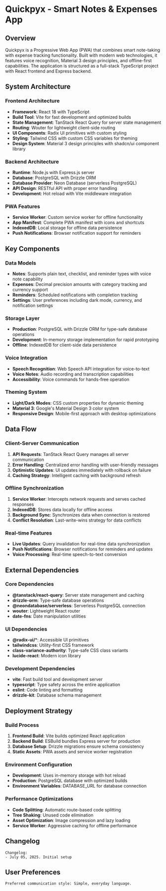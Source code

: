 # Quickpyx - Smart Notes & Expenses App

## Overview

Quickpyx is a Progressive Web App (PWA) that combines smart note-taking with expense tracking functionality. Built with modern web technologies, it features voice recognition, Material 3 design principles, and offline-first capabilities. The application is structured as a full-stack TypeScript project with React frontend and Express backend.

## System Architecture

### Frontend Architecture
- **Framework**: React 18 with TypeScript
- **Build Tool**: Vite for fast development and optimized builds
- **State Management**: TanStack React Query for server state management
- **Routing**: Wouter for lightweight client-side routing
- **UI Components**: Radix UI primitives with custom styling
- **Styling**: Tailwind CSS with custom CSS variables for theming
- **Design System**: Material 3 design principles with shadcn/ui component library

### Backend Architecture
- **Runtime**: Node.js with Express.js server
- **Database**: PostgreSQL with Drizzle ORM
- **Database Provider**: Neon Database (serverless PostgreSQL)
- **API Design**: RESTful API with proper error handling
- **Development**: Hot reload with Vite middleware integration

### PWA Features
- **Service Worker**: Custom service worker for offline functionality
- **App Manifest**: Complete PWA manifest with icons and shortcuts
- **IndexedDB**: Local storage for offline data persistence
- **Push Notifications**: Browser notification support for reminders

## Key Components

### Data Models
- **Notes**: Supports plain text, checklist, and reminder types with voice note capability
- **Expenses**: Decimal precision amounts with category tracking and currency support
- **Reminders**: Scheduled notifications with completion tracking
- **Settings**: User preferences including dark mode, currency, and notification settings

### Storage Layer
- **Production**: PostgreSQL with Drizzle ORM for type-safe database operations
- **Development**: In-memory storage implementation for rapid prototyping
- **Offline**: IndexedDB for client-side data persistence

### Voice Integration
- **Speech Recognition**: Web Speech API integration for voice-to-text
- **Voice Notes**: Audio recording and transcription capabilities
- **Accessibility**: Voice commands for hands-free operation

### Theming System
- **Light/Dark Modes**: CSS custom properties for dynamic theming
- **Material 3**: Google's Material Design 3 color system
- **Responsive Design**: Mobile-first approach with desktop optimizations

## Data Flow

### Client-Server Communication
1. **API Requests**: TanStack React Query manages all server communication
2. **Error Handling**: Centralized error handling with user-friendly messages
3. **Optimistic Updates**: UI updates immediately with rollback on failure
4. **Caching Strategy**: Intelligent caching with background refresh

### Offline Synchronization
1. **Service Worker**: Intercepts network requests and serves cached responses
2. **IndexedDB**: Stores data locally for offline access
3. **Background Sync**: Synchronizes data when connection is restored
4. **Conflict Resolution**: Last-write-wins strategy for data conflicts

### Real-time Features
- **Live Updates**: Query invalidation for real-time data synchronization
- **Push Notifications**: Browser notifications for reminders and updates
- **Voice Processing**: Real-time speech-to-text conversion

## External Dependencies

### Core Dependencies
- **@tanstack/react-query**: Server state management and caching
- **drizzle-orm**: Type-safe database operations
- **@neondatabase/serverless**: Serverless PostgreSQL connection
- **wouter**: Lightweight React router
- **date-fns**: Date manipulation utilities

### UI Dependencies
- **@radix-ui/***: Accessible UI primitives
- **tailwindcss**: Utility-first CSS framework
- **class-variance-authority**: Type-safe CSS class variants
- **lucide-react**: Modern icon library

### Development Dependencies
- **vite**: Fast build tool and development server
- **typescript**: Type safety across the entire application
- **eslint**: Code linting and formatting
- **drizzle-kit**: Database schema management

## Deployment Strategy

### Build Process
1. **Frontend Build**: Vite builds optimized React application
2. **Backend Build**: ESBuild bundles Express server for production
3. **Database Setup**: Drizzle migrations ensure schema consistency
4. **Static Assets**: PWA assets and service worker registration

### Environment Configuration
- **Development**: Uses in-memory storage with hot reload
- **Production**: PostgreSQL database with optimized builds
- **Environment Variables**: DATABASE_URL for database connection

### Performance Optimizations
- **Code Splitting**: Automatic route-based code splitting
- **Tree Shaking**: Unused code elimination
- **Asset Optimization**: Image compression and lazy loading
- **Service Worker**: Aggressive caching for offline performance

## Changelog

```
Changelog:
- July 05, 2025. Initial setup
```

## User Preferences

```
Preferred communication style: Simple, everyday language.
```